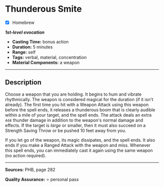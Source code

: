 # Thunderous Smite
- [x] Homebrew

***1st-level evocation***
- **Casting Time:** bonus action
- **Duration:** 5 minutes
- **Range:** self
- **Tags:** verbal, material, concentration
- **Material Components:** a weapon

---

## Description
Choose a weapon that you are holding.
It begins to hum and vibrate rhythmically.
The weapon is considered magical for the duration (if it isn't already).
The first time you hit with a Weapon Attack using this weapon before the spell ends, it releases a thunderous boom that is clearly audible within a mile of your target, and the spell ends.
The attack deals an extra `4d4` thunder damage in addition to the weapon's normal damage and effects.
If the target is *large* or smaller, then it must also succeed on a Strength Saving Throw or be pushed 10 feet away from you.

If you let go of the weapon, its magic dissipates, and the spell ends.
It also ends if you make a Ranged Attack with the weapon and miss.
Whenever this spell ends, you can immediately cast it again using the same weapon (no action required).

---

**Sources:** PHB, page 282

**Quality Assurance:** :star: personal pass
